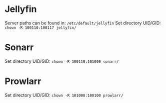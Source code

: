 # Jellyfin

Server paths can be found in: `/etc/default/jellyfin`
Set directory UID/GID: `chown -R 100110:100117 jellyfin/`

# Sonarr

Set directory UID/GID: `chown -R 100110:101000 sonarr/`

# Prowlarr

Set directory UID/GID: `chown -R 101000:100100 prowlarr/`
